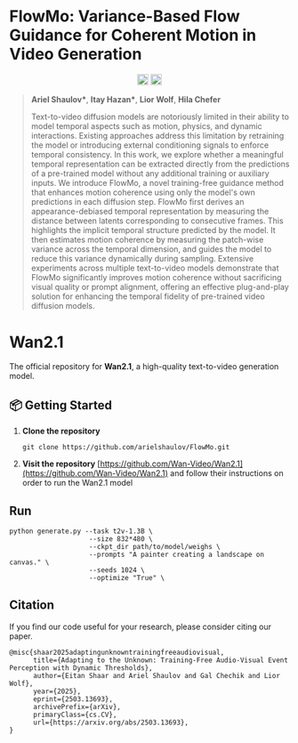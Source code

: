 # FlowMo: Variance-Based Flow Guidance for Coherent Motion in Video Generation
<p align="center">
  <a href="https://arielshaulov.github.io/FlowMo/"><img src="https://img.shields.io/static/v1?label=Project&message=Website&color=red" height=20.5></a> 
 <a href="https://arxiv.org/abs/2309.03884"><img src="https://img.shields.io/badge/arXiv-2306.00966-b31b1b.svg" height=20.5></a>
</p>

> **Ariel Shaulov\***, **Itay Hazan\***, **Lior Wolf**, **Hila Chefer**
> 
> Text-to-video diffusion models are notoriously limited in their ability to model temporal aspects such as motion, physics, and dynamic interactions. Existing approaches address this limitation by retraining the model or introducing external conditioning signals to enforce temporal consistency. In this work, we explore whether a meaningful temporal representation can be extracted directly from the predictions of a pre-trained model without any additional training or auxiliary inputs. We introduce FlowMo, a novel training-free guidance method that enhances motion coherence using only the model's own predictions in each diffusion step. FlowMo first derives an appearance-debiased temporal representation by measuring the distance between latents corresponding to consecutive frames. This highlights the implicit temporal structure predicted by the model. It then estimates motion coherence by measuring the patch-wise variance across the temporal dimension, and guides the model to reduce this variance dynamically during sampling. Extensive experiments across multiple text-to-video models demonstrate that FlowMo significantly improves motion coherence without sacrificing visual quality or prompt alignment, offering an effective plug-and-play solution for enhancing the temporal fidelity of pre-trained video diffusion models.


# Wan2.1

The official repository for **Wan2.1**, a high-quality text-to-video generation model.

## 📦 Getting Started

1. **Clone the repository**
   ````
   git clone https://github.com/arielshaulov/FlowMo.git
   ````
   
2. **Visit the repository**
   [https://github.com/Wan-Video/Wan2.1](https://github.com/Wan-Video/Wan2.1)
   and follow their instructions on order to run the Wan2.1 model

                    
## Run
````
python generate.py --task t2v-1.3B \
                    --size 832*480 \
                    --ckpt_dir path/to/model/weighs \
                    --prompts "A painter creating a landscape on canvas." \
                    --seeds 1024 \
                    --optimize "True" \
````

## Citation
If you find our code useful for your research, please consider citing our paper.
```
@misc{shaar2025adaptingunknowntrainingfreeaudiovisual,
      title={Adapting to the Unknown: Training-Free Audio-Visual Event Perception with Dynamic Thresholds}, 
      author={Eitan Shaar and Ariel Shaulov and Gal Chechik and Lior Wolf},
      year={2025},
      eprint={2503.13693},
      archivePrefix={arXiv},
      primaryClass={cs.CV},
      url={https://arxiv.org/abs/2503.13693}, 
}
```
